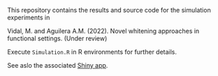 This repository contains the results and source code for the simulation experiments in

Vidal, M. and Aguilera A.M. (2022). Novel whitening approaches in functional settings. (Under review)

Execute `Simulation.R` in R environments for further details.

See aslo the associated [Shiny app](https://mvidal.shinyapps.io/whitening/).
